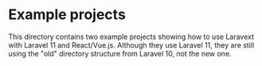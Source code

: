 # Example projects

This directory contains two example projects showing how to use Laravext with Laravel 11 and React/Vue.js. Although they use Laravel 11, they are still using the "old" directory structure from Laravel 10, not the new one.